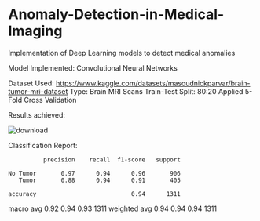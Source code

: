 # Anomaly-Detection-in-Medical-Imaging
Implementation of Deep Learning models to detect medical anomalies

Model Implemented: Convolutional Neural Networks

Dataset Used: https://www.kaggle.com/datasets/masoudnickparvar/brain-tumor-mri-dataset
Type: Brain MRI Scans
Train-Test Split: 80:20
Applied 5-Fold Cross Validation

Results achieved:

![download](https://github.com/user-attachments/assets/85169ac6-bb98-458d-b9f9-8a21d561c3cb)

Classification Report:

              precision    recall  f1-score   support

    No Tumor       0.97      0.94      0.96       906
       Tumor       0.88      0.94      0.91       405

    accuracy                           0.94      1311
   macro avg       0.92      0.94      0.93      1311
weighted avg       0.94      0.94      0.94      1311
